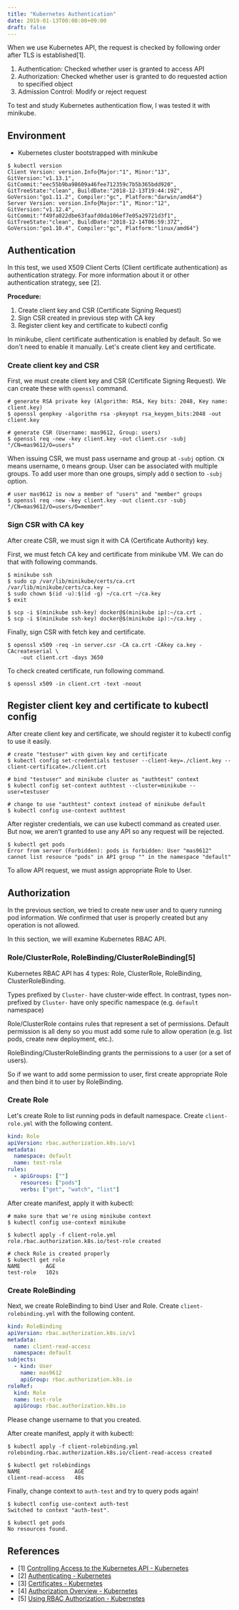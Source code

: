 ```yaml
---
title: "Kubernetes Authentication"
date: 2019-01-13T00:00:00+09:00
draft: false
---
```


When we use Kubernetes API, the request is checked by following order after TLS is established[1].

1. Authentication: Checked whether user is granted to access API
1. Authorization: Checked whether user is granted to do requested action to specified object
1. Admission Control: Modify or reject request

To test and study Kubernetes authentication flow, I was tested it with minikube.

## Environment
* Kubernetes cluster bootstrapped with minikube

```shell
$ kubectl version
Client Version: version.Info{Major:"1", Minor:"13", GitVersion:"v1.13.1", GitCommit:"eec55b9ba98609a46fee712359c7b5b365bdd920", GitTreeState:"clean", BuildDate:"2018-12-13T19:44:19Z", GoVersion:"go1.11.2", Compiler:"gc", Platform:"darwin/amd64"}
Server Version: version.Info{Major:"1", Minor:"12", GitVersion:"v1.12.4", GitCommit:"f49fa022dbe63faafd0da106ef7e05a29721d3f1", GitTreeState:"clean", BuildDate:"2018-12-14T06:59:37Z", GoVersion:"go1.10.4", Compiler:"gc", Platform:"linux/amd64"}
```

## Authentication
In this test, we used X509 Client Certs (Client certificate authentication) as authentication strategy.
For more information about it or other authentication strategy, see [2].

**Procedure:**

1. Create client key and CSR (Certificate Signing Request)
1. Sign CSR created in previous step with CA key
1. Register client key and certificate to kubectl config

In minikube, client certificate authentication is enabled by default. 
So we don't need to enable it manually.
Let's create client key and certificate.

### Create client key and CSR
First, we must create client key and CSR (Certificate Signing Request).
We can create these with `openssl` command.
```shell
# generate RSA private key (Algorithm: RSA, Key bits: 2048, Key name: client.key)
$ openssl genpkey -algorithm rsa -pkeyopt rsa_keygen_bits:2048 -out client.key

# generate CSR (Username: mas9612, Group: users)
$ openssl req -new -key client.key -out client.csr -subj "/CN=mas9612/O=users"
```

When issuing CSR, we must pass username and group at `-subj` option.
`CN` means username, `O` means group. User can be associated with multiple groups.
To add user more than one groups, simply add `O` section to `-subj` option.
```shell
# user mas9612 is now a member of "users" and "member" groups
$ openssl req -new -key client.key -out client.csr -subj "/CN=mas9612/O=users/O=member"
```

### Sign CSR with CA key
After create CSR, we must sign it with CA (Certificate Authority) key.

First, we must fetch CA key and certificate from minikube VM.
We can do that with following commands.
```shell
$ minikube ssh
$ sudo cp /var/lib/minikube/certs/ca.crt /var/lib/minikube/certs/ca.key ~
$ sudo chown $(id -u):$(id -g) ~/ca.crt ~/ca.key
$ exit

$ scp -i $(minikube ssh-key) docker@$(minikube ip):~/ca.crt .
$ scp -i $(minikube ssh-key) docker@$(minikube ip):~/ca.key .
```

Finally, sign CSR with fetch key and certificate.
```shell
$ openssl x509 -req -in server.csr -CA ca.crt -CAkey ca.key -CAcreateserial \
    -out client.crt -days 3650
```

To check created certificate, run following command.
```shell
$ openssl x509 -in client.crt -text -noout
```

## Register client key and certificate to kubectl config
After create client key and certificate, we should register it to kubectl config to use it easily.

```shell
# create "testuser" with given key and certificate
$ kubectl config set-credentials testuser --client-key=./client.key --client-certificate=./client.crt

# bind "testuser" and minikube cluster as "authtest" context
$ kubectl config set-context authtest --cluster=minikube --user=testuser

# change to use "authtest" context instead of minikube default
$ kubectl config use-context authtest
```

After register credentials, we can use kubectl command as created user.
But now, we aren't granted to use any API so any request will be rejected.
```shell
$ kubectl get pods
Error from server (Forbidden): pods is forbidden: User "mas9612" cannot list resource "pods" in API group "" in the namespace "default"
```

To allow API request, we must assign appropriate Role to User.

## Authorization
In the previous section, we tried to create new user and to query running pod information.
We confirmed that user is properly created but any operation is not allowed.

In this section, we will examine Kubernetes RBAC API.

### Role/ClusterRole, RoleBinding/ClusterRoleBinding[5]
Kubernetes RBAC API has 4 types: Role, ClusterRole, RoleBinding, ClusterRoleBinding.

Types prefixed by `Cluster-` have cluster-wide effect.
In contrast, types non-prefixed by `Cluster-` have only specific namespace (e.g. `default` namespace)

Role/ClusterRole contains rules that represent a set of permissions.
Default permission is all deny so you must add some rule to allow operation (e.g. list pods, create new deployment, etc.).

RoleBinding/ClusterRoleBinding grants the permissions to a user (or a set of users).

So if we want to add some permission to user, first create appropriate Role and then bind it to user by RoleBinding.

### Create Role
Let's create Role to list running pods in default namespace.
Create `client-role.yml` with the following content.

```yaml
kind: Role
apiVersion: rbac.authorization.k8s.io/v1
metadata:
  namespace: default
  name: test-role
rules:
  - apiGroups: [""]
    resources: ["pods"]
    verbs: ["get", "watch", "list"]
```

After create manifest, apply it with kubectl:

```shell
# make sure that we're using minikube context
$ kubectl config use-context minikube

$ kubectl apply -f client-role.yml
role.rbac.authorization.k8s.io/test-role created

# check Role is created properly
$ kubectl get role
NAME        AGE
test-role   102s
```

### Create RoleBinding
Next, we create RoleBinding to bind User and Role.
Create `client-rolebinding.yml` with the following content.
```yaml
kind: RoleBinding
apiVersion: rbac.authorization.k8s.io/v1
metadata:
  name: client-read-access
  namespace: default
subjects:
  - kind: User
    name: mas9612
    apiGroup: rbac.authorization.k8s.io
roleRef:
  kind: Role
  name: test-role
  apiGroup: rbac.authorization.k8s.io
```

Please change username to that you created.

After create manifest, apply it with kubectl:

```shell
$ kubectl apply -f client-rolebinding.yml
rolebinding.rbac.authorization.k8s.io/client-read-access created

$ kubectl get rolebindings
NAME                 AGE
client-read-access   48s
```

Finally, change context to `auth-test` and try to query pods again!
```shell
$ kubectl config use-context auth-test
Switched to context "auth-test".

$ kubectl get pods
No resources found.
```

## References
* [1] [Controlling Access to the Kubernetes API - Kubernetes](https://kubernetes.io/docs/reference/access-authn-authz/controlling-access/)
* [2] [Authenticating - Kubernetes](https://kubernetes.io/docs/reference/access-authn-authz/authentication/)
* [3] [Certificates - Kubernetes](https://kubernetes.io/docs/concepts/cluster-administration/certificates/#openssl)
* [4] [Authorization Overview - Kubernetes](https://kubernetes.io/docs/reference/access-authn-authz/authorization/)
* [5] [Using RBAC Authorization - Kubernetes](https://kubernetes.io/docs/reference/access-authn-authz/rbac/)
